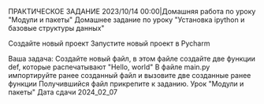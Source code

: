 ПРАКТИЧЕСКОЕ ЗАДАНИЕ
2023/10/14 00:00|Домашняя работа по уроку "Модули и пакеты"
Домашнее задание по уроку "Установка ipython и базовые структуры данных"

Создайте новый проект
Запустите новый проект в Pycharm

Ваша задача:
Создайте новый файл, в этом файле создайте две функции def, которые распечатывают "Hello, world"
В файле main.py импортируйте ранее созданный файл и вызовите две созданные ранее функции
Получившийся файл прикрепите к заданию.
Урок "Модули и пакеты"
Дата сдачи 2024_02_07
